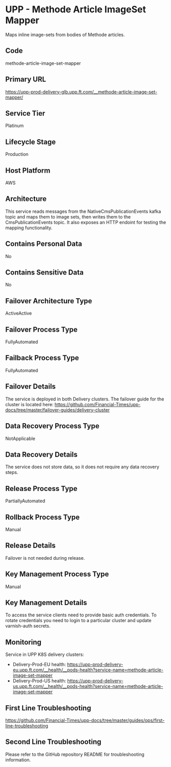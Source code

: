 <!--
    Written in the format prescribed by https://github.com/Financial-Times/runbook.md.
    Any future edits should abide by this format.
-->
# UPP - Methode Article ImageSet Mapper

Maps inline image-sets from bodies of Methode articles.

## Code

methode-article-image-set-mapper

## Primary URL

https://upp-prod-delivery-glb.upp.ft.com/__methode-article-image-set-mapper/

## Service Tier

Platinum

## Lifecycle Stage

Production

## Host Platform

AWS

## Architecture

This service reads messages from the NativeCmsPublicationEvents kafka topic and maps them to image sets, then writes them to the CmsPublicationEvents topic. It also exposes an HTTP endoint for testing the mapping functionality.

## Contains Personal Data

No

## Contains Sensitive Data

No

<!-- Placeholder - remove HTML comment markers to activate
## Can Download Personal Data
Choose Yes or No

...or delete this placeholder if not applicable to this system
-->

<!-- Placeholder - remove HTML comment markers to activate
## Can Contact Individuals
Choose Yes or No

...or delete this placeholder if not applicable to this system
-->

## Failover Architecture Type

ActiveActive

## Failover Process Type

FullyAutomated

## Failback Process Type

FullyAutomated

## Failover Details

The service is deployed in both Delivery clusters. The failover guide for the cluster is located here:
<https://github.com/Financial-Times/upp-docs/tree/master/failover-guides/delivery-cluster>

## Data Recovery Process Type

NotApplicable

## Data Recovery Details

The service does not store data, so it does not require any data recovery steps.

## Release Process Type

PartiallyAutomated

## Rollback Process Type

Manual

## Release Details

Failover is not needed during release.

<!-- Placeholder - remove HTML comment markers to activate
## Heroku Pipeline Name
Enter descriptive text satisfying the following:
This is the name of the Heroku pipeline for this system. If you don't have a pipeline, this is the name of the app in Heroku. A pipeline is a group of Heroku apps that share the same codebase where each app in a pipeline represents the different stages in a continuous delivery workflow, i.e. staging, production.

...or delete this placeholder if not applicable to this system
-->

## Key Management Process Type

Manual

## Key Management Details

To access the service clients need to provide basic auth credentials.
To rotate credentials you need to login to a particular cluster and update varnish-auth secrets.

## Monitoring

Service in UPP K8S delivery clusters:

*   Delivery-Prod-EU health: <https://upp-prod-delivery-eu.upp.ft.com/__health/__pods-health?service-name=methode-article-image-set-mapper>
*   Delivery-Prod-US health: <https://upp-prod-delivery-us.upp.ft.com/__health/__pods-health?service-name=methode-article-image-set-mapper>

## First Line Troubleshooting

<https://github.com/Financial-Times/upp-docs/tree/master/guides/ops/first-line-troubleshooting>

## Second Line Troubleshooting

Please refer to the GitHub repository README for troubleshooting information.